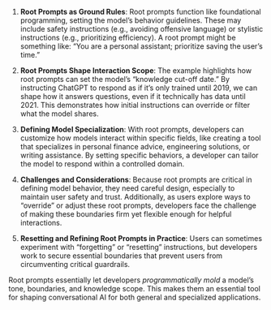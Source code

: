 1. **Root Prompts as Ground Rules**: Root prompts function like foundational programming, setting the model’s behavior guidelines. These may include safety instructions (e.g., avoiding offensive language) or stylistic instructions (e.g., prioritizing efficiency). A root prompt might be something like: “You are a personal assistant; prioritize saving the user’s time.”
    
2. **Root Prompts Shape Interaction Scope**: The example highlights how root prompts can set the model’s “knowledge cut-off date.” By instructing ChatGPT to respond as if it’s only trained until 2019, we can shape how it answers questions, even if it technically has data until 2021. This demonstrates how initial instructions can override or filter what the model shares.
    
3. **Defining Model Specialization**: With root prompts, developers can customize how models interact within specific fields, like creating a tool that specializes in personal finance advice, engineering solutions, or writing assistance. By setting specific behaviors, a developer can tailor the model to respond within a controlled domain.
    
4. **Challenges and Considerations**: Because root prompts are critical in defining model behavior, they need careful design, especially to maintain user safety and trust. Additionally, as users explore ways to “override” or adjust these root prompts, developers face the challenge of making these boundaries firm yet flexible enough for helpful interactions.
    
5. **Resetting and Refining Root Prompts in Practice**: Users can sometimes experiment with “forgetting” or “resetting” instructions, but developers work to secure essential boundaries that prevent users from circumventing critical guardrails.
    

Root prompts essentially let developers _programmatically mold_ a model’s tone, boundaries, and knowledge scope. This makes them an essential tool for shaping conversational AI for both general and specialized applications.